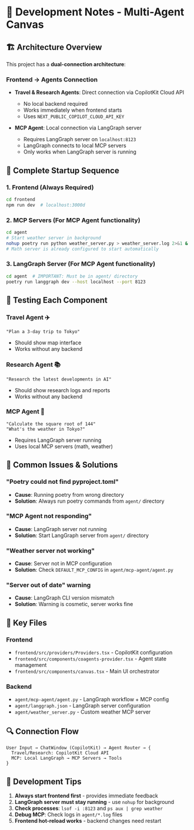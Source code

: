 # 🚀 Development Notes - Multi-Agent Canvas

## 🏗️ Architecture Overview

This project has a **dual-connection architecture**:

### Frontend → Agents Connection

- **Travel & Research Agents**: Direct connection via CopilotKit Cloud API

  - No local backend required
  - Works immediately when frontend starts
  - Uses `NEXT_PUBLIC_COPILOT_CLOUD_API_KEY`

- **MCP Agent**: Local connection via LangGraph server
  - Requires LangGraph server on `localhost:8123`
  - LangGraph connects to local MCP servers
  - Only works when LangGraph server is running

## 🔄 Complete Startup Sequence

### 1. Frontend (Always Required)

```bash
cd frontend
npm run dev  # localhost:3000d
```

### 2. MCP Servers (For MCP Agent functionality)

```bash
cd agent
# Start weather server in background
nohup poetry run python weather_server.py > weather_server.log 2>&1 &
# Math server is already configured to start automatically
```

### 3. LangGraph Server (For MCP Agent functionality)

```bash
cd agent  # IMPORTANT: Must be in agent/ directory
poetry run langgraph dev --host localhost --port 8123
```

## 🧪 Testing Each Component

### Travel Agent ✈️

```
"Plan a 3-day trip to Tokyo"
```

- Should show map interface
- Works without any backend

### Research Agent 📚

```
"Research the latest developments in AI"
```

- Should show research logs and reports
- Works without any backend

### MCP Agent 🔧

```
"Calculate the square root of 144"
"What's the weather in Tokyo?"
```

- Requires LangGraph server running
- Uses local MCP servers (math, weather)

## 🐛 Common Issues & Solutions

### "Poetry could not find pyproject.toml"

- **Cause**: Running poetry from wrong directory
- **Solution**: Always run poetry commands from `agent/` directory

### "MCP Agent not responding"

- **Cause**: LangGraph server not running
- **Solution**: Start LangGraph server from `agent/` directory

### "Weather server not working"

- **Cause**: Server not in MCP configuration
- **Solution**: Check `DEFAULT_MCP_CONFIG` in `agent/mcp-agent/agent.py`

### "Server out of date" warning

- **Cause**: LangGraph CLI version mismatch
- **Solution**: Warning is cosmetic, server works fine

## 📂 Key Files

### Frontend

- `frontend/src/providers/Providers.tsx` - CopilotKit configuration
- `frontend/src/components/coagents-provider.tsx` - Agent state management
- `frontend/src/components/canvas.tsx` - Main UI orchestrator

### Backend

- `agent/mcp-agent/agent.py` - LangGraph workflow + MCP config
- `agent/langgraph.json` - LangGraph server configuration
- `agent/weather_server.py` - Custom weather MCP server

## 🔍 Connection Flow

```
User Input → ChatWindow (CopilotKit) → Agent Router → {
  Travel/Research: CopilotKit Cloud API
  MCP: Local LangGraph → MCP Servers → Tools
}
```

## 📝 Development Tips

1. **Always start frontend first** - provides immediate feedback
2. **LangGraph server must stay running** - use `nohup` for background
3. **Check processes**: `lsof -i :8123` and `ps aux | grep weather`
4. **Debug MCP**: Check logs in `agent/*.log` files
5. **Frontend hot-reload works** - backend changes need restart
